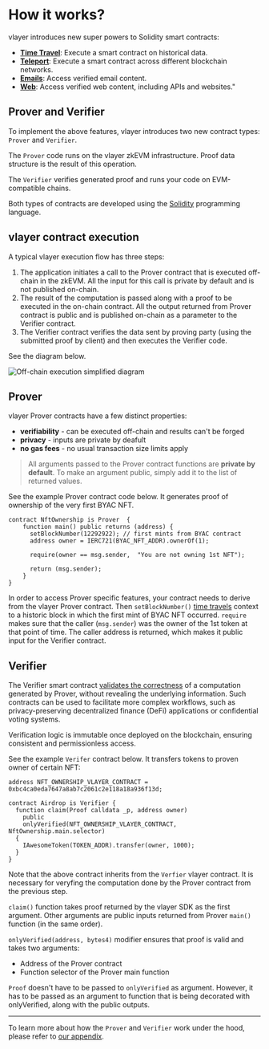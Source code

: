 # How it works?

vlayer introduces new super powers to Solidity smart contracts:

- **[Time Travel](/features/time-travel.html)**: Execute a smart contract on historical data.
- **[Teleport](/features/teleport.html)**: Execute a smart contract across different blockchain networks.
- **[Emails](/features/email.html)**: Access verified email content.
- **[Web](/features/web.html)**: Access verified web content, including APIs and websites."

## Prover and Verifier

To implement the above features, vlayer introduces two new contract types: `Prover` and `Verifier`. 

The `Prover` code runs on the vlayer zkEVM infrastructure. Proof data structure is the result of this operation.

The `Verifier` verifies generated proof and runs your code on EVM-compatible chains.

Both types of contracts are developed using the [Solidity](https://soliditylang.org) programming language.


## vlayer contract execution
A typical vlayer execution flow has three steps:
1. The application initiates a call to the Prover contract that is executed off-chain in the zkEVM. All the input for this call is private by default and is not published on-chain.
1. The result of the computation is passed along with a proof to be executed in the on-chain contract. All the output returned from Prover contract is public and is published on-chain as a parameter to the Verifier contract.
1. The Verifier contract verifies the data sent by proving party (using the submitted proof by client) and then executes the Verifier code.

See the diagram below.

![Off-chain execution simplified diagram](/images/offchain-execution.png)


## Prover
vlayer Prover contracts have a few distinct properties:
* **verifiability** - can be executed off-chain and results can't be forged
* **privacy** - inputs are private by deafult 
* **no gas fees** - no usual transaction size limits apply

> All arguments passed to the Prover contract functions are **private by default**. To make an argument public, 
 simply add it to the list of returned values.

See the example Prover contract code below. It generates proof of ownership of the very first BYAC NFT.

```solidity
contract NftOwnership is Prover  {
    function main() public returns (address) {  
      setBlockNumber(12292922); // first mints from BYAC contract 
      address owner = IERC721(BYAC_NFT_ADDR).ownerOf(1);

      require(owner == msg.sender,  "You are not owning 1st NFT");

      return (msg.sender); 
    }
}
```

In order to access Prover specific features, your contract needs to derive from the vlayer Prover contract. Then `setBlockNumber()` [time travels](/features/time-travel.html) context to a historic block in which the first mint of BYAC NFT occurred. `require` makes sure that the caller (`msg.sender`) was the owner of the 1st token at that point of time. The caller address is returned, which makes it public input for the Verifier contract. 

## Verifier 
The Verifier smart contract [validates the correctness](/appendix/architecture/solidity.html) of a computation generated by Prover, without revealing the underlying information. Such contracts can be used to facilitate more complex workflows, such as privacy-preserving decentralized finance (DeFi) applications or confidential voting systems.

Verification logic is immutable once deployed on the blockchain, ensuring consistent and permissionless access.

See the example `Verifer` contract below. It transfers tokens to proven owner of certain NFT: 


```solidity
address NFT_OWNERSHIP_VLAYER_CONTRACT = 0xbc4ca0eda7647a8ab7c2061c2e118a18a936f13d;

contract Airdrop is Verifier {
  function claim(Proof calldata _p, address owner) 
    public 
    onlyVerified(NFT_OWNERSHIP_VLAYER_CONTRACT, NftOwnership.main.selector) 
  {
    IAwesomeToken(TOKEN_ADDR).transfer(owner, 1000);
  }
}
```
Note that the above contract inherits from the `Verfier` vlayer contract. 
It is necessary for veryfing the computation done by the Prover contract from the previous step. 

`claim()` function takes proof returned by the vlayer SDK as the first argument. Other arguments are public inputs returned from Prover `main()` function (in the same order). 

`onlyVerified(address, bytes4)` modifier ensures that proof is valid and takes two arguments:
- Address of the Prover contract 
- Function selector of the Prover main function

`Proof` doesn't have to be passed to `onlyVerified` as argument. However, it has to be passed as an argument to function that is being decorated with onlyVerified, along with the public outputs.

--- 

To learn more about how the `Prover` and `Verifier` work under the hood, please refer to [our appendix](/appendix/architecture/prover.html).